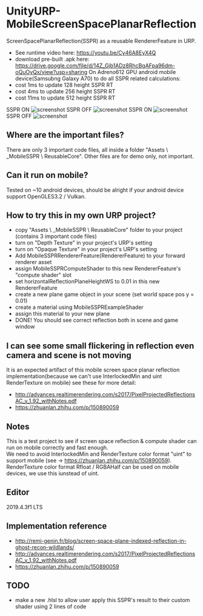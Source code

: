 # UnityURP-MobileScreenSpacePlanarReflection
 ScreenSpacePlanarReflection(SSPR) as a reusable RendererFeature in URP.  
 - See runtime video here: https://youtu.be/Cy46A8EyX4Q
 - download pre-built .apk here: https://drive.google.com/file/d/14Z_Gjb1ADz8RhcBgAFpa96dm-oQuOyQx/view?usp=sharing
On Adreno612 GPU android mobile device(Samsubng Galaxy A70) to do all SSPR related calculations:
 - cost 1ms to update 128 height SSPR RT
 - cost 4ms to update 256 height SSPR RT
 - cost 11ms to update 512 height SSPR RT
 
 SSPR ON
 ![screenshot](https://i.imgur.com/cNaVHLK.png)
 SSPR OFF
 ![screenshot](https://i.imgur.com/0WCIcTM.png)
 SSPR ON
 ![screenshot](https://i.imgur.com/XvudHkR.png)
 SSPR OFF
 ![screenshot](https://i.imgur.com/AZ08hZ8.png)
 
 Where are the important files?
-------------------
 There are only 3 important code files, all inside a folder "Assets \ _MobileSSPR \ ReusableCore".
 Other files are for demo only, not important.
 
 Can it run on mobile?
-------------------
 Tested on ~10 android devices, should be alright if your android device support OpenGLES3.2 / Vulkan.
 
 How to try this in my own URP project?
 -------------------
 - copy "Assets \ _MobileSSPR \ ReusableCore" folder to your project (contains 3 important code files)
 - turn on "Depth Texture" in your project's URP's setting
 - turn on "Opaque Texture" in your project's URP's setting
 - Add MobileSSPRRendererFeature(RendererFeature) to your forward renderer asset
 - assign MobileSSPRComputeShader to this new RendererFeature's "compute shader" slot
 - set horizontalReflectionPlaneHeightWS to 0.01 in this new RendererFeature
 - create a new plane game object in your scene (set world space pos y = 0.01)
 - create a material using MobileSSPRExampleShader
 - assign this material to your new plane
 - DONE! You should see correct reflection both in scene and game window

 I can see some small flickering in reflection even camera and scene is not moving
 -------------------
 It is an expected artifact of this mobile screen space planar reflection implementation(because we can't use InterlockedMin and uint RenderTexture on mobile)
see these for more detail: 
 - http://advances.realtimerendering.com/s2017/PixelProjectedReflectionsAC_v_1.92_withNotes.pdf
 - https://zhuanlan.zhihu.com/p/150890059
 
 Notes
 -------------------
This is a test project to see if screen space reflection & compute shader can run on mobile correctly and fast enough.   
We need to avoid InterlockedMin and RenderTexture color format "uint" to support mobile (see -> https://zhuanlan.zhihu.com/p/150890059). 
RenderTexture color format Rfloat / RGBAHalf can be used on mobile devices, we use this iunstead of uint.
 
 Editor
 -------------------
2019.4.3f1 LTS

Implementation reference
-------------------
- http://remi-genin.fr/blog/screen-space-plane-indexed-reflection-in-ghost-recon-wildlands/
- http://advances.realtimerendering.com/s2017/PixelProjectedReflectionsAC_v_1.92_withNotes.pdf
- https://zhuanlan.zhihu.com/p/150890059

TODO
----------------
- make a new .hlsl to allow user apply this SSPR's result to their custom shader using 2 lines of code 
 
 
